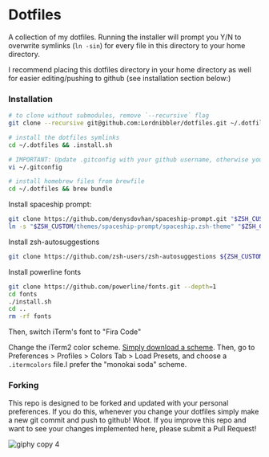 # Dotfiles

A collection of my dotfiles. Running the installer will prompt you Y/N to overwrite symlinks (`ln -sin`) for every file in this directory to your home directory.

I recommend placing this dotfiles directory in your home directory as well for easier editing/pushing to github (see installation section below:)

### Installation

```sh
# to clone without submodules, remove `--recursive` flag
git clone --recursive git@github.com:Lordnibbler/dotfiles.git ~/.dotfiles

# install the dotfiles symlinks
cd ~/.dotfiles && .install.sh

# IMPORTANT: Update .gitconfig with your github username, otherwise you will be committing as me!
vi ~/.gitconfig
```

```sh
# install homebrew files from brewfile
cd ~/.dotfiles && brew bundle
```

Install spaceship prompt:

```sh
git clone https://github.com/denysdovhan/spaceship-prompt.git "$ZSH_CUSTOM/themes/spaceship-prompt" --depth=1
ln -s "$ZSH_CUSTOM/themes/spaceship-prompt/spaceship.zsh-theme" "$ZSH_CUSTOM/themes/spaceship.zsh-theme"
```

Install zsh-autosuggestions

```sh
git clone https://github.com/zsh-users/zsh-autosuggestions ${ZSH_CUSTOM:-~/.oh-my-zsh/custom}/plugins/zsh-autosuggestions
```

Install powerline fonts

```sh
git clone https://github.com/powerline/fonts.git --depth=1
cd fonts
./install.sh
cd ..
rm -rf fonts
```

Then, switch iTerm's font to "Fira Code"

Change the iTerm2 color scheme. [Simply download a scheme](https://github.com/mbadolato/iTerm2-Color-Schemes/tree/master/schemes). Then, go to Preferences > Profiles > Colors Tab > Load Presets, and choose a `.itermcolors` file.I prefer the "monokai soda" scheme.

### Forking

This repo is designed to be forked and updated with your personal preferences. If you do this, whenever you change your dotfiles simply make a new git commit and push to github!  Woot. If you improve this repo and want to see your changes implemented here, please submit a Pull Request!

![giphy copy 4](https://cloud.githubusercontent.com/assets/199422/6795973/dea0cf34-d1a6-11e4-90d8-0160d348059c.gif)
